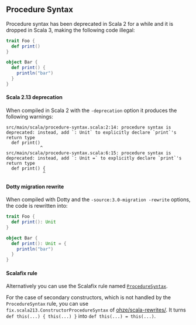 ## Procedure Syntax

Procedure syntax has been deprecated in Scala 2 for a while and it is dropped in Scala 3, making the following code illegal:

```scala
trait Foo {
  def print()
}

object Bar {
  def print() {
    println("bar")
  }
}
```

#### Scala 2.13 deprecation

When compiled in Scala 2 with the `-deprecation` option it produces the following warnings:

```shell
src/main/scala/procedure-syntax.scala:2:14: procedure syntax is deprecated: instead, add `: Unit` to explicitly declare `print`'s return type
  def print()
             ^
src/main/scala/procedure-syntax.scala:6:15: procedure syntax is deprecated: instead, add `: Unit =` to explicitly declare `print`'s return type
  def print() {
              ^
```

#### Dotty migration rewrite

When compiled with Dotty and the `-source:3.0-migration -rewrite` options, the code is rewritten into:

```scala
trait Foo {
  def print(): Unit 
}

object Bar {
  def print(): Unit = {
    println("bar")
  }
}
```

#### Scalafix rule

Alternatively you can use the Scalafix rule named [`ProcedureSyntax`](https://scalacenter.github.io/scalafix/docs/rules/ProcedureSyntax.html).

For the case of secondary constructors, which is not handled by the `ProcedureSyntax` rule, you can use `fix.scala213.ConstructorProcedureSyntax` of [ohze/scala-rewrites/](https://github.com/ohze/scala-rewrites/tree/dotty/#fixscala213constructorproceduresyntax).
It turns `def this(...) { this(...) }` into `def this(...) = this(...)`.
